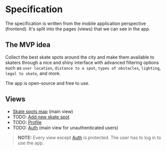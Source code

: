 # Specification
The specification is written from the mobile application perspective (frontend). It's split into the pages (views) that we can see in the app.

## The MVP idea
Collect the best skate spots around the city and make them available to skaters through a nice and shiny interface with advanced filtering options such as `user location`, `distance to a spot`, `types of obstacles`, `lighting`, `legal to skate`, and more.

The app is open-source and free to use.

## Views
- [Skate spots map](views/skate_spots_map.md) (main view)
- TODO: [Add new skate spot](views/add_new_skate_spot.md) 
- TODO: [Profile](views/profile.md)
- TODO: [Auth](views/auth.md) (main view for unauthenticated users)

> **NOTE:** Every view except [Auth](views/auth.md) is protected. The user has to log in to use the app.
